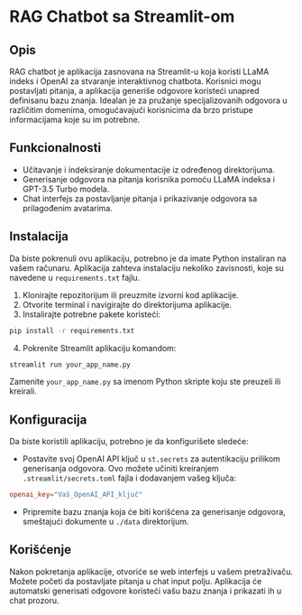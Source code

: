 
# RAG Chatbot sa Streamlit-om

## Opis

RAG chatbot je aplikacija zasnovana na Streamlit-u koja koristi LLaMA indeks i OpenAI za stvaranje interaktivnog chatbota. Korisnici mogu postavljati pitanja, a aplikacija generiše odgovore koristeći unapred definisanu bazu znanja. Idealan je za pružanje specijalizovanih odgovora u različitim domenima, omogućavajući korisnicima da brzo pristupe informacijama koje su im potrebne.

## Funkcionalnosti

- Učitavanje i indeksiranje dokumentacije iz određenog direktorijuma.
- Generisanje odgovora na pitanja korisnika pomoću LLaMA indeksa i GPT-3.5 Turbo modela.
- Chat interfejs za postavljanje pitanja i prikazivanje odgovora sa prilagođenim avatarima.

## Instalacija

Da biste pokrenuli ovu aplikaciju, potrebno je da imate Python instaliran na vašem računaru. Aplikacija zahteva instalaciju nekoliko zavisnosti, koje su navedene u `requirements.txt` fajlu.

1. Klonirajte repozitorijum ili preuzmite izvorni kod aplikacije.
2. Otvorite terminal i navigirajte do direktorijuma aplikacije.
3. Instalirajte potrebne pakete koristeći:

```bash
pip install -r requirements.txt
```

4. Pokrenite Streamlit aplikaciju komandom:

```bash
streamlit run your_app_name.py
```

Zamenite `your_app_name.py` sa imenom Python skripte koju ste preuzeli ili kreirali.

## Konfiguracija

Da biste koristili aplikaciju, potrebno je da konfigurišete sledeće:

- Postavite svoj OpenAI API ključ u `st.secrets` za autentikaciju prilikom generisanja odgovora. Ovo možete učiniti kreiranjem `.streamlit/secrets.toml` fajla i dodavanjem vašeg ključa:
  
```toml
openai_key="Vaš_OpenAI_API_ključ"
```

- Pripremite bazu znanja koja će biti korišćena za generisanje odgovora, smeštajući dokumente u `./data` direktorijum.

## Korišćenje

Nakon pokretanja aplikacije, otvoriće se web interfejs u vašem pretraživaču. Možete početi da postavljate pitanja u chat input polju. Aplikacija će automatski generisati odgovore koristeći vašu bazu znanja i prikazati ih u chat prozoru.


